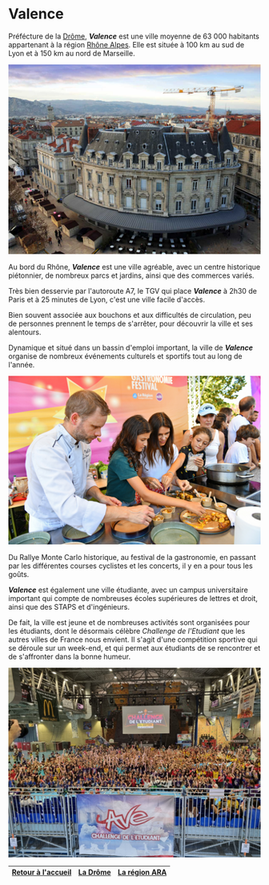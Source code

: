 # Valence

Préfécture de la [Drôme](mon-departement.md), ***Valence*** est une ville moyenne de 63 000 habitants appartenant à la région [Rhône Alpes](ma-region.md). Elle est située à 100 km au sud de Lyon et à 150 km au nord de Marseille.

![Centre ville de Valence](./images/valence2.jpg)

Au bord du Rhône, ***Valence*** est une ville agréable, avec un centre historique piétonnier, de nombreux parcs et jardins, ainsi que des commerces variés.

Très bien desservie par l'autoroute A7, le TGV qui place ***Valence*** à 2h30 de Paris et à 25 minutes de Lyon, c'est une ville facile d'accès.

Bien souvent associée aux bouchons et aux difficultés de circulation, peu de personnes prennent le temps de s'arrêter, pour découvrir la ville et ses alentours.

Dynamique et situé dans un bassin d'emploi important, la ville de ***Valence*** organise de nombreux événements culturels et sportifs tout au long de l'année.

![Valence](./images/valence3.jpg)

Du Rallye Monte Carlo historique, au festival de la gastronomie, en passant par les différentes courses cyclistes et les concerts, il y en a pour tous les goûts.

***Valence*** est également une ville étudiante, avec un campus universitaire important qui compte de nombreuses écoles supérieures de lettres et droit, ainsi que des STAPS et d'ingénieurs.

De fait, la ville est jeune et de nombreuses activités sont organisées pour les étudiants, dont le désormais célèbre *Challenge de l'Etudiant* que les autres villes de France nous envient. Il s'agit d'une compétition sportive qui se déroule sur un week-end, et qui permet aux étudiants de se rencontrer et de s'affronter dans la bonne humeur.

![Valence](./images/valence4.jpg)

|[Retour à l'accueil](index.md)|[La Drôme](mon-departement.md)|[La région ARA](ma-region.md)|
|--|--|--|

